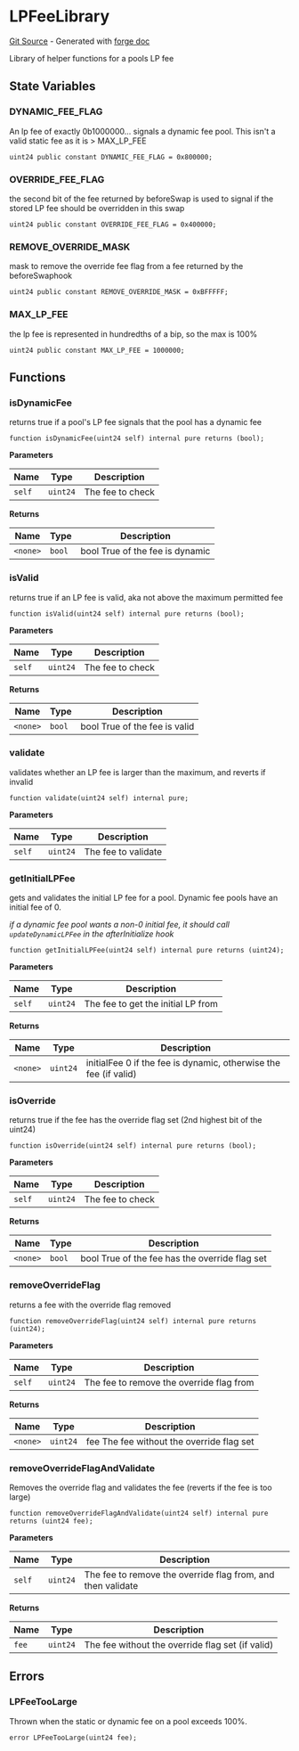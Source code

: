 # LPFeeLibrary
[Git Source](https://github.com/uniswap/v4-core/blob/b619b6718e31aa5b4fa0286520c455ceb950276d/src/libraries/LPFeeLibrary.sol) - Generated with [forge doc](https://book.getfoundry.sh/reference/forge/forge-doc)

Library of helper functions for a pools LP fee


## State Variables
### DYNAMIC_FEE_FLAG
An lp fee of exactly 0b1000000... signals a dynamic fee pool. This isn't a valid static fee as it is > MAX_LP_FEE


```solidity
uint24 public constant DYNAMIC_FEE_FLAG = 0x800000;
```


### OVERRIDE_FEE_FLAG
the second bit of the fee returned by beforeSwap is used to signal if the stored LP fee should be overridden in this swap


```solidity
uint24 public constant OVERRIDE_FEE_FLAG = 0x400000;
```


### REMOVE_OVERRIDE_MASK
mask to remove the override fee flag from a fee returned by the beforeSwaphook


```solidity
uint24 public constant REMOVE_OVERRIDE_MASK = 0xBFFFFF;
```


### MAX_LP_FEE
the lp fee is represented in hundredths of a bip, so the max is 100%


```solidity
uint24 public constant MAX_LP_FEE = 1000000;
```


## Functions
### isDynamicFee

returns true if a pool's LP fee signals that the pool has a dynamic fee


```solidity
function isDynamicFee(uint24 self) internal pure returns (bool);
```
**Parameters**

|Name|Type|Description|
|----|----|-----------|
|`self`|`uint24`|The fee to check|

**Returns**

|Name|Type|Description|
|----|----|-----------|
|`<none>`|`bool`|bool True of the fee is dynamic|


### isValid

returns true if an LP fee is valid, aka not above the maximum permitted fee


```solidity
function isValid(uint24 self) internal pure returns (bool);
```
**Parameters**

|Name|Type|Description|
|----|----|-----------|
|`self`|`uint24`|The fee to check|

**Returns**

|Name|Type|Description|
|----|----|-----------|
|`<none>`|`bool`|bool True of the fee is valid|


### validate

validates whether an LP fee is larger than the maximum, and reverts if invalid


```solidity
function validate(uint24 self) internal pure;
```
**Parameters**

|Name|Type|Description|
|----|----|-----------|
|`self`|`uint24`|The fee to validate|


### getInitialLPFee

gets and validates the initial LP fee for a pool. Dynamic fee pools have an initial fee of 0.

*if a dynamic fee pool wants a non-0 initial fee, it should call `updateDynamicLPFee` in the afterInitialize hook*


```solidity
function getInitialLPFee(uint24 self) internal pure returns (uint24);
```
**Parameters**

|Name|Type|Description|
|----|----|-----------|
|`self`|`uint24`|The fee to get the initial LP from|

**Returns**

|Name|Type|Description|
|----|----|-----------|
|`<none>`|`uint24`|initialFee 0 if the fee is dynamic, otherwise the fee (if valid)|


### isOverride

returns true if the fee has the override flag set (2nd highest bit of the uint24)


```solidity
function isOverride(uint24 self) internal pure returns (bool);
```
**Parameters**

|Name|Type|Description|
|----|----|-----------|
|`self`|`uint24`|The fee to check|

**Returns**

|Name|Type|Description|
|----|----|-----------|
|`<none>`|`bool`|bool True of the fee has the override flag set|


### removeOverrideFlag

returns a fee with the override flag removed


```solidity
function removeOverrideFlag(uint24 self) internal pure returns (uint24);
```
**Parameters**

|Name|Type|Description|
|----|----|-----------|
|`self`|`uint24`|The fee to remove the override flag from|

**Returns**

|Name|Type|Description|
|----|----|-----------|
|`<none>`|`uint24`|fee The fee without the override flag set|


### removeOverrideFlagAndValidate

Removes the override flag and validates the fee (reverts if the fee is too large)


```solidity
function removeOverrideFlagAndValidate(uint24 self) internal pure returns (uint24 fee);
```
**Parameters**

|Name|Type|Description|
|----|----|-----------|
|`self`|`uint24`|The fee to remove the override flag from, and then validate|

**Returns**

|Name|Type|Description|
|----|----|-----------|
|`fee`|`uint24`|The fee without the override flag set (if valid)|


## Errors
### LPFeeTooLarge
Thrown when the static or dynamic fee on a pool exceeds 100%.


```solidity
error LPFeeTooLarge(uint24 fee);
```

